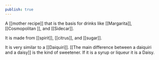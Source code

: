 ```yaml
---
publish: true
---
```

A [[mother recipe]] that is the basis for drinks like [[Margarita]], [[Cosmopolitan ]], and [[Sidecar]].

It is made from [[spirit]], [[citrus]], and [[sugar]].

It is very similar to a [[Daiquiri]]. [[The main difference between a daiquiri and a daisy]] is the kind of sweetener. If it is a syrup or liqueur it is a Daisy.